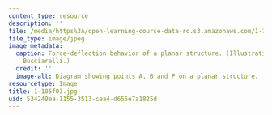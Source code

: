 ```yaml
---
content_type: resource
description: ''
file: /media/https%3A/open-learning-course-data-rc.s3.amazonaws.com/1-105-solid-mechanics-laboratory-fall-2003/534249ea11553513cea4d655e7a1825d_1-105f03.jpg
file_type: image/jpeg
image_metadata:
  caption: Force-deflection behavior of a planar structure. (Illustration by Louis
    Bucciarelli.)
  credit: ''
  image-alt: Diagram showing points A, B and P on a planar structure.
resourcetype: Image
title: 1-105f03.jpg
uid: 534249ea-1155-3513-cea4-d655e7a1825d
---
```

